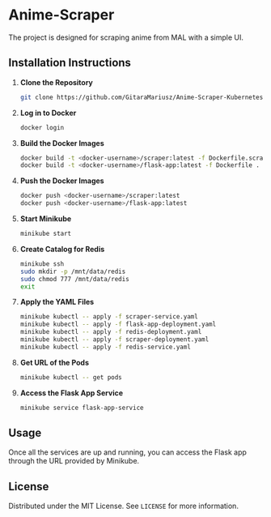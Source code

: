 # Anime-Scraper

The project is designed for scraping anime from MAL with a simple UI.

## Installation Instructions

1. **Clone the Repository**
    ```sh
    git clone https://github.com/GitaraMariusz/Anime-Scraper-Kubernetes.git
    ```

2. **Log in to Docker**
    ```sh
    docker login
    ```

3. **Build the Docker Images**
    ```sh
    docker build -t <docker-username>/scraper:latest -f Dockerfile.scraper .
    docker build -t <docker-username>/flask-app:latest -f Dockerfile .
    ```

4. **Push the Docker Images**
    ```sh
    docker push <docker-username>/scraper:latest
    docker push <docker-username>/flask-app:latest
    ```

5. **Start Minikube**
    ```sh
    minikube start
    ```

6. **Create Catalog for Redis**
    ```sh
    minikube ssh
    sudo mkdir -p /mnt/data/redis
    sudo chmod 777 /mnt/data/redis
    exit
    ```

7. **Apply the YAML Files**
    ```sh
    minikube kubectl -- apply -f scraper-service.yaml
    minikube kubectl -- apply -f flask-app-deployment.yaml
    minikube kubectl -- apply -f redis-deployment.yaml
    minikube kubectl -- apply -f scraper-deployment.yaml
    minikube kubectl -- apply -f redis-service.yaml
    ```

8. **Get URL of the Pods**
    ```sh
    minikube kubectl -- get pods
    ```

9. **Access the Flask App Service**
    ```sh
    minikube service flask-app-service
    ```

## Usage

Once all the services are up and running, you can access the Flask app through the URL provided by Minikube.

## 
## License

Distributed under the MIT License. See `LICENSE` for more information.

